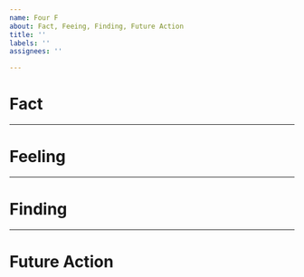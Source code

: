 ```yaml
---
name: Four F
about: Fact, Feeing, Finding, Future Action
title: ''
labels: ''
assignees: ''

---
```


# **Fact**
>

---
# **Feeling**
>

---
# **Finding**
>

---
# **Future Action**
